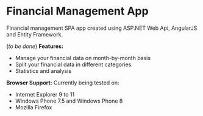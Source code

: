 Financial Management App
=============

Financial management SPA app created using ASP.NET Web Api, AngularJS and Entity Framework.

(*to be done*) **Features:**

  * Manage your financial data on month-by-month basis
  * Split your financial data in different categories
  * Statistics and analysis

**Browser Support:**
Currently being tested on:

  * Internet Explorer 9 to 11
  * Windows Phone 7.5 and Windows Phone 8
  * Mozilla Firefox